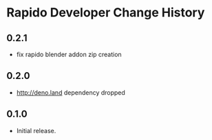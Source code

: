 # Rapido Developer Change History

## 0.2.1

- fix rapido blender addon zip creation

## 0.2.0

- http://deno.land dependency dropped

## 0.1.0

- Initial release.
